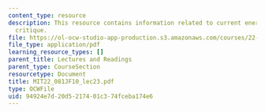 ```yaml
---
content_type: resource
description: This resource contains information related to current energy policy /
  critique.
file: https://ol-ocw-studio-app-production.s3.amazonaws.com/courses/22-081j-introduction-to-sustainable-energy-fall-2010/94924e7d20d5217401c374fceba174e6_MIT22_081JF10_lec23.pdf
file_type: application/pdf
learning_resource_types: []
parent_title: Lectures and Readings
parent_type: CourseSection
resourcetype: Document
title: MIT22_081JF10_lec23.pdf
type: OCWFile
uid: 94924e7d-20d5-2174-01c3-74fceba174e6
---
```

